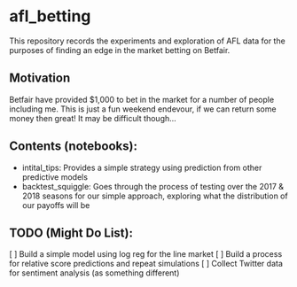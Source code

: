 # afl_betting

This repository records the experiments and exploration of AFL data for the purposes of finding an edge in the market betting on Betfair.

## Motivation

Betfair have provided $1,000 to bet in the market for a number of people including me. This is just a fun weekend endevour, if we can return some money then great! It may be difficult though...

## Contents (notebooks):
* intital_tips: Provides a simple strategy using prediction from other predictive models
* backtest_squiggle: Goes through the process of testing over the 2017 & 2018 seasons for our simple approach, exploring what the distribution of our payoffs will be

## TODO (Might Do List):
[ ] Build a simple model using log reg for the line market
[ ] Build a process for relative score predictions and repeat simulations
[ ] Collect Twitter data for sentiment analysis (as something different)